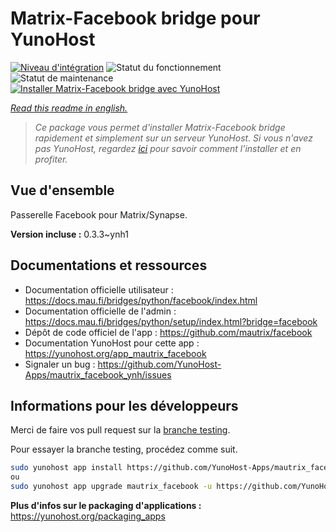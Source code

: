 <!--
N.B.: This README was automatically generated by https://github.com/YunoHost/apps/tree/master/tools/README-generator
It shall NOT be edited by hand.
-->

# Matrix-Facebook bridge pour YunoHost

[![Niveau d'intégration](https://dash.yunohost.org/integration/mautrix_facebook.svg)](https://dash.yunohost.org/appci/app/mautrix_facebook) ![Statut du fonctionnement](https://ci-apps.yunohost.org/ci/badges/mautrix_facebook.status.svg) ![Statut de maintenance](https://ci-apps.yunohost.org/ci/badges/mautrix_facebook.maintain.svg)  
[![Installer Matrix-Facebook bridge avec YunoHost](https://install-app.yunohost.org/install-with-yunohost.svg)](https://install-app.yunohost.org/?app=mautrix_facebook)

*[Read this readme in english.](./README.md)*

> *Ce package vous permet d'installer Matrix-Facebook bridge rapidement et simplement sur un serveur YunoHost.
Si vous n'avez pas YunoHost, regardez [ici](https://yunohost.org/#/install) pour savoir comment l'installer et en profiter.*

## Vue d'ensemble

Passerelle Facebook pour Matrix/Synapse.

**Version incluse :** 0.3.3~ynh1
## Documentations et ressources

* Documentation officielle utilisateur : <https://docs.mau.fi/bridges/python/facebook/index.html>
* Documentation officielle de l'admin : <https://docs.mau.fi/bridges/python/setup/index.html?bridge=facebook>
* Dépôt de code officiel de l'app : <https://github.com/mautrix/facebook>
* Documentation YunoHost pour cette app : <https://yunohost.org/app_mautrix_facebook>
* Signaler un bug : <https://github.com/YunoHost-Apps/mautrix_facebook_ynh/issues>

## Informations pour les développeurs

Merci de faire vos pull request sur la [branche testing](https://github.com/YunoHost-Apps/mautrix_facebook_ynh/tree/testing).

Pour essayer la branche testing, procédez comme suit.

``` bash
sudo yunohost app install https://github.com/YunoHost-Apps/mautrix_facebook_ynh/tree/testing --debug
ou
sudo yunohost app upgrade mautrix_facebook -u https://github.com/YunoHost-Apps/mautrix_facebook_ynh/tree/testing --debug
```

**Plus d'infos sur le packaging d'applications :** <https://yunohost.org/packaging_apps>
